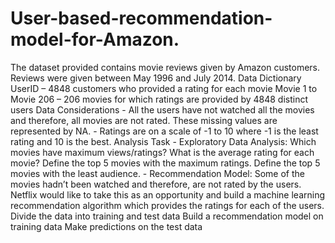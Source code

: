 # User-based-recommendation-model-for-Amazon.
The dataset provided contains movie reviews given by Amazon customers. Reviews were given between May 1996 and July 2014.  Data Dictionary UserID – 4848 customers who provided a rating for each movie Movie 1 to Movie 206 – 206 movies for which ratings are provided by 4848 distinct users  Data Considerations - All the users have not watched all the movies and therefore, all movies are not rated. These missing values are represented by NA. - Ratings are on a scale of -1 to 10 where -1 is the least rating and 10 is the best.  Analysis Task - Exploratory Data Analysis:  Which movies have maximum views/ratings? What is the average rating for each movie? Define the top 5 movies with the maximum ratings. Define the top 5 movies with the least audience. - Recommendation Model: Some of the movies hadn’t been watched and therefore, are not rated by the users. Netflix would like to take this as an opportunity and build a machine learning recommendation algorithm which provides the ratings for each of the users.  Divide the data into training and test data Build a recommendation model on training data Make predictions on the test data
